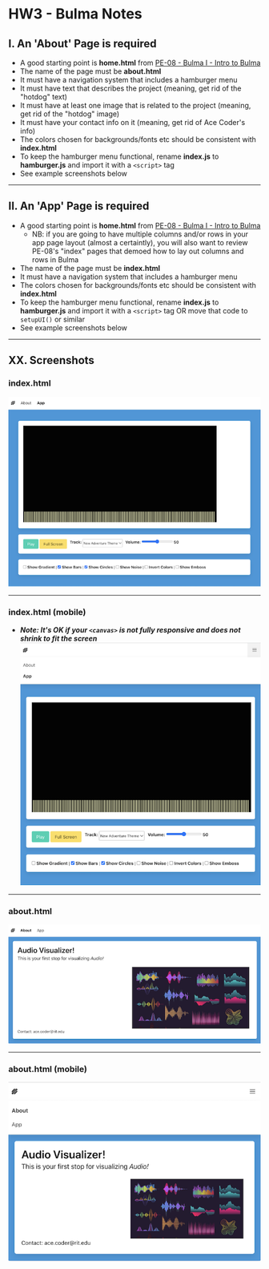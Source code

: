 # HW3 - Bulma Notes

## I. An 'About' Page is required
- A good starting point is **home.html** from [PE-08 - Bulma I - Intro to Bulma](../pe/pe-08.md)
- The name of the page must be **about.html**
- It must have a navigation system that includes a hamburger menu
- It must have text that describes the project (meaning, get rid of the "hotdog" text)
- It must have at least one image that is related to the project (meaning, get rid of the "hotdog" image)
- It must have your contact info on it (meaning, get rid of Ace Coder's info)
- The colors chosen for backgrounds/fonts etc should be consistent with **index.html**
- To keep the hamburger menu functional, rename **index.js** to **hamburger.js** and import it with a `<script>` tag
- See example screenshots below


<hr>

## II. An 'App' Page is required
- A good starting point is **home.html** from [PE-08 - Bulma I - Intro to Bulma](../pe/pe-08.md)
  - NB: if you are going to have multiple columns and/or rows in your app page layout (almost a certaintly), you will also want to review PE-08's "index" pages that demoed how to lay out columns and rows in Bulma 
- The name of the page must be **index.html**
- It must have a navigation system that includes a hamburger menu
- The colors chosen for backgrounds/fonts etc should be consistent with **index.html**
- To keep the hamburger menu functional, rename **index.js** to **hamburger.js** and import it with a `<script>` tag OR move that code to `setupUI()` or similar
- See example screenshots below

<hr>

## XX. Screenshots

### index.html 
![index page](./_images/hw3-index.png)

<hr>

### index.html (mobile)
- ***Note: It's OK if your `<canvas>` is not fully responsive and does not shrink to fit the screen***
![index page hamburger](./_images/hw3-index-hamburger.png)

<hr>

### about.html
![about page](./_images/hw3-about.png)

<hr>

### about.html (mobile)
![about page hamburger](./_images/hw3-about-hamburger.png)
